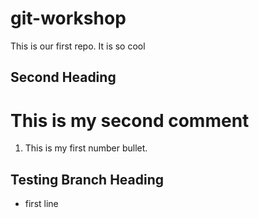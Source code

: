 # git-workshop
This is our first repo.
It is so cool
## Second Heading
# This is my second comment
1. This is my first number bullet.
## Testing Branch Heading
- first line 